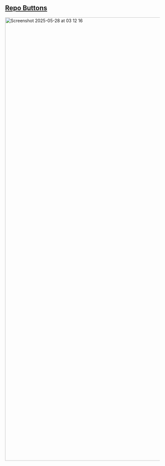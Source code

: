 ## <a href="https://repo-buttons.vercel.app">Repo Buttons</a>

<img width="1440" alt="Screenshot 2025-05-28 at 03 12 16" src="https://github.com/user-attachments/assets/0dd408e7-6cc8-432d-8444-72277a76bd76" />
